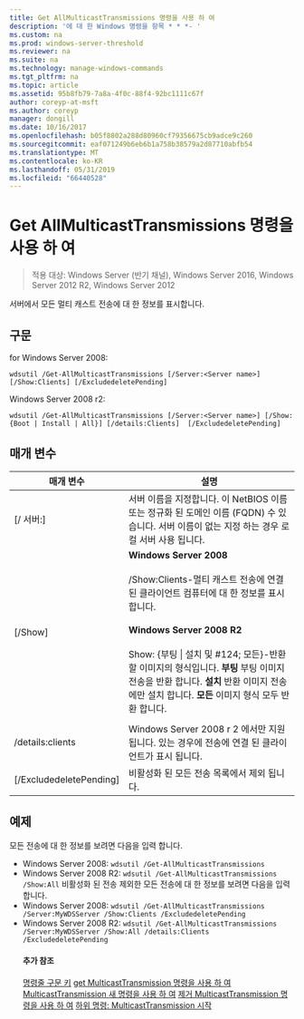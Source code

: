 ```yaml
---
title: Get AllMulticastTransmissions 명령을 사용 하 여
description: '에 대 한 Windows 명령을 항목 * * *- '
ms.custom: na
ms.prod: windows-server-threshold
ms.reviewer: na
ms.suite: na
ms.technology: manage-windows-commands
ms.tgt_pltfrm: na
ms.topic: article
ms.assetid: 95b8fb79-7a8a-4f0c-88f4-92bc1111c67f
author: coreyp-at-msft
ms.author: coreyp
manager: dongill
ms.date: 10/16/2017
ms.openlocfilehash: b05f8802a288d80960cf79356675cb9adce9c260
ms.sourcegitcommit: eaf071249b6eb6b1a758b38579a2d87710abfb54
ms.translationtype: MT
ms.contentlocale: ko-KR
ms.lasthandoff: 05/31/2019
ms.locfileid: "66440528"
---
```

# <a name="using-the-get-allmulticasttransmissions-command"></a>Get AllMulticastTransmissions 명령을 사용 하 여

>적용 대상: Windows Server (반기 채널), Windows Server 2016, Windows Server 2012 R2, Windows Server 2012

서버에서 모든 멀티 캐스트 전송에 대 한 정보를 표시합니다.
## <a name="syntax"></a>구문
for Windows Server 2008:
```
wdsutil /Get-AllMulticastTransmissions [/Server:<Server name>] [/Show:Clients] [/ExcludedeletePending]
```
Windows Server 2008 r2:
```
wdsutil /Get-AllMulticastTransmissions [/Server:<Server name>] [/Show:{Boot | Install | All}] [/details:Clients]  [/ExcludedeletePending]
```
## <a name="parameters"></a>매개 변수

|        매개 변수        |                                                                                                                                                                                                                                                                   설명                                                                                                                                                                                                                                                                    |
|-------------------------|--------------------------------------------------------------------------------------------------------------------------------------------------------------------------------------------------------------------------------------------------------------------------------------------------------------------------------------------------------------------------------------------------------------------------------------------------------------------------------------------------------------------------------------------------|
| [/ 서버:<Server name>] |                                                                                                                                                                                 서버 이름을 지정합니다. 이 NetBIOS 이름 또는 정규화 된 도메인 이름 (FQDN) 수 있습니다. 서버 이름이 없는 지정 하는 경우 로컬 서버 사용 됩니다.                                                                                                                                                                                  |
|         [/Show]         | **Windows Server 2008**<br /><br />/Show:Clients-멀티 캐스트 전송에 연결 된 클라이언트 컴퓨터에 대 한 정보를 표시 합니다.<br /><br />**Windows Server 2008 R2**<br /><br />Show: {부팅 &#124; 설치 및 #124; 모든}-반환할 이미지의 형식입니다.                                **부팅** 부팅 이미지 전송을 반환 합니다.                                  **설치** 반환 이미지 전송에만 설치 합니다. **모든** 이미지 형식 모두 반환 합니다. |
|                         |                                                                                                                                                                                                                                                                                                                                                                                                                                                                                                                                                  |
|    /details:clients     |                                                                                                                                                                                              Windows Server 2008 r 2 에서만 지원 됩니다. 있는 경우에 전송에 연결 된 클라이언트가 표시 됩니다.                                                                                                                                                                                               |
| [/ExcludedeletePending] |                                                                                                                                                                                                                                              비활성화 된 모든 전송 목록에서 제외 됩니다.                                                                                                                                                                                                                                               |

## <a name="BKMK_examples"></a>예제
모든 전송에 대 한 정보를 보려면 다음을 입력 합니다.
- Windows Server 2008: `wdsutil /Get-AllMulticastTransmissions`
- Windows Server 2008 R2: `wdsutil /Get-AllMulticastTransmissions /Show:All` 비활성화 된 전송 제외한 모든 전송에 대 한 정보를 보려면 다음을 입력 합니다.
- Windows Server 2008: `wdsutil /Get-AllMulticastTransmissions /Server:MyWDSServer /Show:Clients /ExcludedeletePending`
- Windows Server 2008 R2: `wdsutil /Get-AllMulticastTransmissions /Server:MyWDSServer /Show:All /details:Clients /ExcludedeletePending`
  #### <a name="additional-references"></a>추가 참조
  [명령줄 구문 키](command-line-syntax-key.md)
  [get MulticastTransmission 명령을 사용 하 여](using-the-get-multicasttransmission-command.md)
  [MulticastTransmission 새 명령을 사용 하 여](using-the-new-multicasttransmission-command.md)
  [제거 MulticastTransmission 명령을 사용 하 여](using-the-remove-multicasttransmission-command.md)
  [하위 명령: MulticastTransmission 시작](subcommand-start-multicasttransmission.md)
